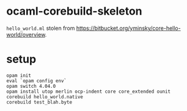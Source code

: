# ocaml-corebuild-skeleton

`hello_world.ml` stolen from https://bitbucket.org/yminsky/core-hello-world/overview.

# setup

```
opam init
eval `opam config env`
opam switch 4.04.0
opam install utop merlin ocp-indent core core_extended ounit
corebuild hello_world.native
corebuild test_blah.byte
```
